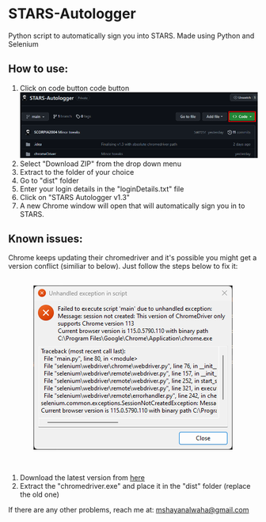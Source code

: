 # STARS-Autologger
Python script to automatically sign you into STARS. Made using Python and Selenium

## How to use:
1. Click on code button code button
<img src="src/code button.png"><br>
2. Select "Download ZIP" from the drop down menu
3. Extract to the folder of your choice
4. Go to "dist" folder
5. Enter your login details in the "loginDetails.txt" file
6. Click on "STARS Autologger v1.3"
7. A new Chrome window will open that will automatically sign you in to STARS.

## Known issues:
Chrome keeps updating their chromedriver and it's possible you might get a version conflict (similiar to below). Just follow the steps below to fix it:
<br><br>
<p align="center"><img src="src/chromeDriver error.png"></p>
<br>

1. Download the latest version from <a href="https://chromedriver.chromium.org/downloads">here</a>
2. Extract the "chromedriver.exe" and place it in the "dist" folder (replace the old one)

If there are any other problems, reach me at: mshayanalwaha@gmail.com
